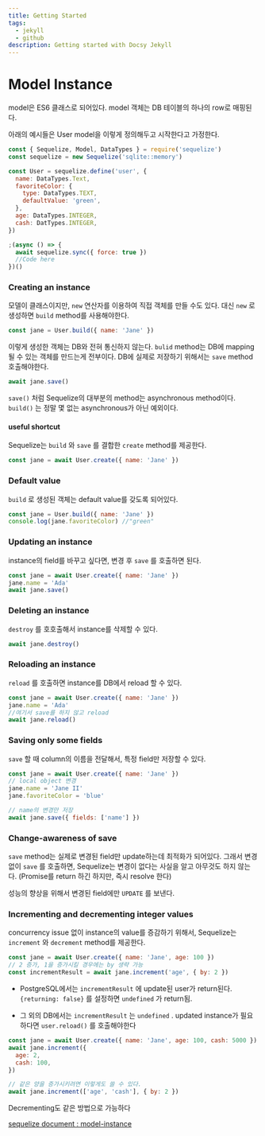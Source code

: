```yaml
---
title: Getting Started
tags:
  - jekyll
  - github
description: Getting started with Docsy Jekyll
---
```


# Model Instance

model은 ES6 클래스로 되어있다. model 객체는 DB 테이블의 하나의 row로 매핑된다.

아래의 예시들은 User model을 이렇게 정의해두고 시작한다고 가정한다.

```javascript
const { Sequelize, Model, DataTypes } = require('sequelize')
const sequelize = new Sequelize('sqlite::memory')

const User = sequelize.define('user', {
  name: DataTypes.Text,
  favoriteColor: {
    type: DataTypes.TEXT,
    defaultValue: 'green',
  },
  age: DataTypes.INTEGER,
  cash: DatTypes.INTEGER,
})

;(async () => {
  await sequelize.sync({ force: true })
  //Code here
})()
```

### Creating an instance

모델이 클래스이지만, `new` 연산자를 이용하여 직접 객체를 만들 수도 있다. 대신 `new` 로 생성하면 `build` method를 사용해야한다.

```javascript
const jane = User.build({ name: 'Jane' })
```

이렇게 생성한 객체는 DB와 전혀 통신하지 않는다. `bulid` method는 DB에 mapping 될 수 있는 객체를 만드는게 전부이다. DB에 실제로 저장하기 위해서는 `save` method 호출해야한다.

```javascript
await jane.save()
```

`save()` 처럼 Sequelize의 대부분의 method는 asynchronous method이다. `build()` 는 정말 몇 없는 asynchronous가 아닌 예외이다.

#### useful shortcut

Sequelize는 `build` 와 `save` 를 결합한 `create` method를 제공한다.

```javascript
const jane = await User.create({ name: 'Jane' })
```

### Default value

`build` 로 생성된 객체는 default value를 갖도록 되어있다.

```javascript
const jane = User.build({ name: 'Jane' })
console.log(jane.favoriteColor) //"green"
```

### Updating an instance

instance의 field를 바꾸고 싶다면, 변경 후 `save` 를 호출하면 된다.

```javascript
const jane = await User.create({ name: 'Jane' })
jane.name = 'Ada'
await jane.save()
```

### Deleting an instance

`destroy` 를 호호출해서 instance를 삭제할 수 있다.

```javascript
await jane.destroy()
```

### Reloading an instance

`reload` 를 호출하면 instance를 DB에서 reload 할 수 있다.

```javascript
const jane = await User.create({ name: 'Jane' })
jane.name = 'Ada'
//여기서 save를 하지 않고 reload
await jane.reload()
```

### Saving only some fields

`save` 할 때 column의 이름을 전달해서, 특정 field만 저장할 수 있다.

```javascript
const jane = await User.create({ name: 'Jane' })
// local object 변경
jane.name = 'Jane II'
jane.favoriteColor = 'blue'

// name의 변경만 저장
await jane.save({ fields: ['name'] })
```

### Change-awareness of save

`save` method는 실제로 변경된 field만 update하는데 최적화가 되어있다. 그래서 변경 없이 `save` 를 호출하면, Sequelize는 변경이 없다는 사실을 알고 아무것도 하지 않는다. (Promise를 return 하긴 하지만, 즉시 resolve 한다)

성능의 향상을 위해서 변경된 field에만 `UPDATE` 를 보낸다.

### Incrementing and decrementing integer values

concurrency issue 없이 instance의 value를 증감하기 위해서, Sequelize는 `increment` 와 `decrement` method를 제공한다.

```javascript
const jane = await User.create({ name: 'Jane', age: 100 })
// 2 증가, 1을 증가시킬 경우에는 by 생략 가능
const incrementResult = await jane.increment('age', { by: 2 })
```

- PostgreSQL에서는 `incrementResult` 에 update된 user가 return된다. `{returning: false}` 를 설정하면 `undefined` 가 return됨.

- 그 외의 DB에서는 `incrementResult` 는 `undefined` . updated instance가 필요하다면 `user.reload()` 를 호출해야한다

```javascript
const jane = await User.create({ name: 'Jane', age: 100, cash: 5000 })
await jane.increment({
  age: 2,
  cash: 100,
})

// 같은 양을 증가시키려면 이렇게도 쓸 수 있다.
await jane.increment(['age', 'cash'], { by: 2 })
```

Decrementing도 같은 방법으로 가능하다

[sequelize document : model-instance](https://sequelize.org/master/manual/model-instances.html)

